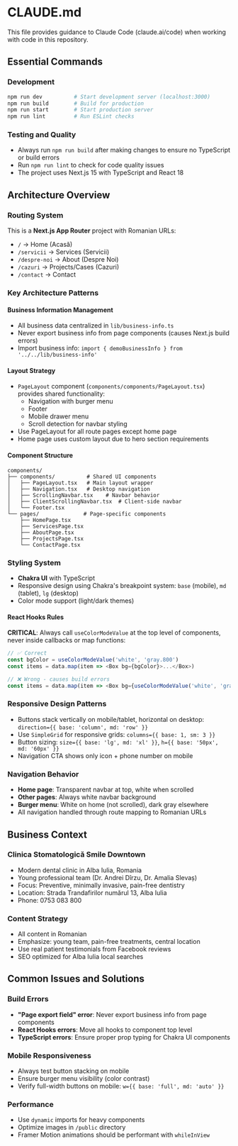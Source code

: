 # CLAUDE.md

This file provides guidance to Claude Code (claude.ai/code) when working with code in this repository.

## Essential Commands

### Development
```bash
npm run dev          # Start development server (localhost:3000)
npm run build        # Build for production
npm run start        # Start production server
npm run lint         # Run ESLint checks
```

### Testing and Quality
- Always run `npm run build` after making changes to ensure no TypeScript or build errors
- Run `npm run lint` to check for code quality issues
- The project uses Next.js 15 with TypeScript and React 18

## Architecture Overview

### Routing System
This is a **Next.js App Router** project with Romanian URLs:
- `/` → Home (Acasă)
- `/servicii` → Services (Servicii) 
- `/despre-noi` → About (Despre Noi)
- `/cazuri` → Projects/Cases (Cazuri)
- `/contact` → Contact

### Key Architecture Patterns

#### Business Information Management
- All business data centralized in `lib/business-info.ts`
- Never export business info from page components (causes Next.js build errors)
- Import business info: `import { demoBusinessInfo } from '../../lib/business-info'`

#### Layout Strategy
- `PageLayout` component (`components/components/PageLayout.tsx`) provides shared functionality:
  - Navigation with burger menu
  - Footer
  - Mobile drawer menu
  - Scroll detection for navbar styling
- Use PageLayout for all route pages except home page
- Home page uses custom layout due to hero section requirements

#### Component Structure
```
components/
├── components/          # Shared UI components
│   ├── PageLayout.tsx   # Main layout wrapper
│   ├── Navigation.tsx   # Desktop navigation
│   ├── ScrollingNavbar.tsx    # Navbar behavior
│   ├── ClientScrollingNavbar.tsx  # Client-side navbar
│   └── Footer.tsx
└── pages/              # Page-specific components
    ├── HomePage.tsx
    ├── ServicesPage.tsx
    ├── AboutPage.tsx
    ├── ProjectsPage.tsx
    └── ContactPage.tsx
```

### Styling System
- **Chakra UI** with TypeScript
- Responsive design using Chakra's breakpoint system: `base` (mobile), `md` (tablet), `lg` (desktop)
- Color mode support (light/dark themes)

#### React Hooks Rules
**CRITICAL**: Always call `useColorModeValue` at the top level of components, never inside callbacks or map functions:

```typescript
// ✅ Correct
const bgColor = useColorModeValue('white', 'gray.800')
const items = data.map(item => <Box bg={bgColor}>...</Box>)

// ❌ Wrong - causes build errors
const items = data.map(item => <Box bg={useColorModeValue('white', 'gray.800')}>...</Box>)
```

### Responsive Design Patterns
- Buttons stack vertically on mobile/tablet, horizontal on desktop: `direction={{ base: 'column', md: 'row' }}`
- Use `SimpleGrid` for responsive grids: `columns={{ base: 1, sm: 3 }}`
- Button sizing: `size={{ base: 'lg', md: 'xl' }}`, `h={{ base: '50px', md: '60px' }}`
- Navigation CTA shows only icon + phone number on mobile

### Navigation Behavior
- **Home page**: Transparent navbar at top, white when scrolled
- **Other pages**: Always white navbar background
- **Burger menu**: White on home (not scrolled), dark gray elsewhere
- All navigation handled through route mapping to Romanian URLs

## Business Context

### Clinica Stomatologică Smile Downtown
- Modern dental clinic in Alba Iulia, Romania
- Young professional team (Dr. Andrei Dîrzu, Dr. Amalia Slevaș)
- Focus: Preventive, minimally invasive, pain-free dentistry
- Location: Strada Trandafirilor numărul 13, Alba Iulia
- Phone: 0753 083 800

### Content Strategy
- All content in Romanian
- Emphasize: young team, pain-free treatments, central location
- Use real patient testimonials from Facebook reviews
- SEO optimized for Alba Iulia local searches

## Common Issues and Solutions

### Build Errors
- **"Page export field" error**: Never export business info from page components
- **React Hooks errors**: Move all hooks to component top level
- **TypeScript errors**: Ensure proper prop typing for Chakra UI components

### Mobile Responsiveness
- Always test button stacking on mobile
- Ensure burger menu visibility (color contrast)
- Verify full-width buttons on mobile: `w={{ base: 'full', md: 'auto' }}`

### Performance
- Use `dynamic` imports for heavy components
- Optimize images in `/public` directory
- Framer Motion animations should be performant with `whileInView`